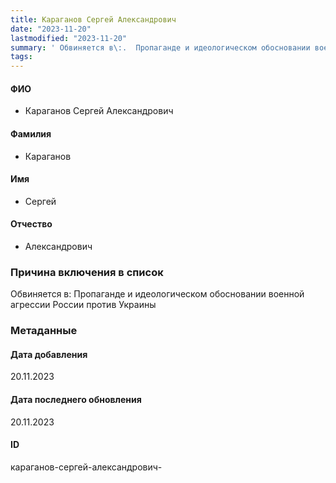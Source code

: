 ```yaml
---
title: Караганов Сергей Александрович
date: "2023-11-20"
lastmodified: "2023-11-20"
summary: ' Обвиняется в\:.  Пропаганде и идеологическом обосновании военной агрессии России против Украины'
tags: 
---
```

<!--# pp2-->
<!--## Фигурант-->
<!--### Личные данные-->
#### ФИО
- Караганов Сергей Александрович
#### Фамилия
- Караганов
#### Имя
- Сергей
#### Отчество
- Александрович
### Причина включения в список
Обвиняется в:
 Пропаганде и идеологическом обосновании военной агрессии России против Украины
### Метаданные
#### Дата добавления
20.11.2023
#### Дата последнего обновления
20.11.2023
#### ID
караганов-сергей-александрович-
<!--## END;-->
